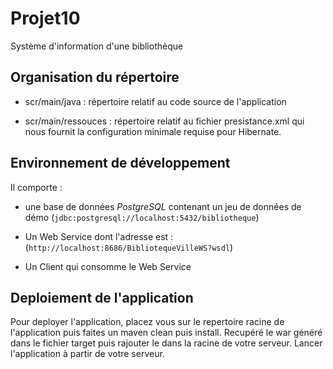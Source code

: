 # Projet10

Système d'information d'une bibliothèque

## Organisation du répertoire

* scr/main/java : répertoire relatif au code source de l'application

* scr/main/ressouces : répertoire relatif au fichier presistance.xml qui nous fournit la configuration minimale requise pour Hibernate.


## Environnement de développement

Il comporte :

*   une base de données _PostgreSQL_ contenant un jeu de données de démo (`jdbc:postgresql://localhost:5432/bibliotheque`)

* Un Web Service dont l'adresse est : (`http://localhost:8686/BibliotequeVilleWS?wsdl`)

* Un Client qui consomme le Web Service

## Deploiement de l'application

Pour deployer l'application, placez vous sur le repertoire racine de l'application puis faites un maven clean puis install.
Recupéré le war généré dans le fichier target puis rajouter le dans la racine de votre serveur.
Lancer l'application à partir de votre serveur.